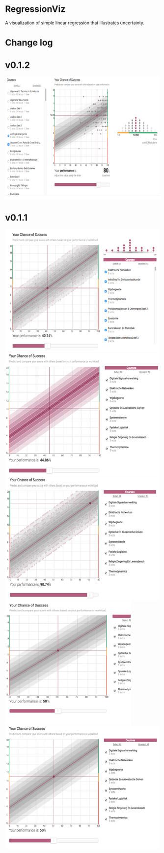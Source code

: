 # RegressionViz

A visualization of simple linear regression that illustrates uncertainty.

# Change log

# v0.1.2

<img src="public/scs2.png" height="400px">

# v0.1.1

<img src="public/sc11.png" height="400px">
<img src="public/sc12.png" height="400px">
<img src="public/sc13.png" height="400px">
<img src="public/sc14.png" height="400px">
<img src="public/sc15.png" height="400px">
